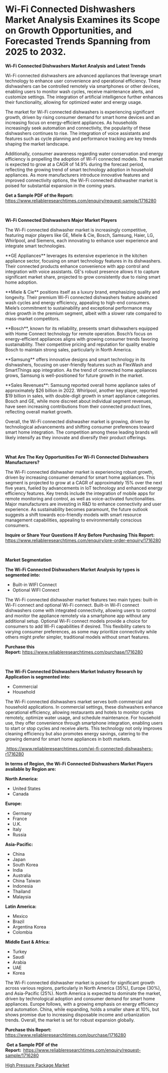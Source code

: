 <p><h1>Wi-Fi Connected Dishwashers Market Analysis Examines its Scope on Growth Opportunities, and Forecasted Trends Spanning from 2025 to 2032.</h1></p><p><strong>Wi-Fi Connected Dishwashers Market Analysis and Latest Trends</strong></p>
<p><p>Wi-Fi connected dishwashers are advanced appliances that leverage smart technology to enhance user convenience and operational efficiency. These dishwashers can be controlled remotely via smartphones or other devices, enabling users to monitor wash cycles, receive maintenance alerts, and customize settings. The integration of artificial intelligence further enhances their functionality, allowing for optimized water and energy usage.</p><p>The market for Wi-Fi connected dishwashers is experiencing significant growth, driven by rising consumer demand for smart home devices and an increasing focus on energy-efficient appliances. As households increasingly seek automation and connectivity, the popularity of these dishwashers continues to rise. The integration of voice assistants and features such as cycle planning and performance tracking are key trends shaping the market landscape.</p><p>Additionally, consumer awareness regarding water conservation and energy efficiency is propelling the adoption of Wi-Fi connected models. The market is expected to grow at a CAGR of 14.9% during the forecast period, reflecting the growing trend of smart technology adoption in household appliances. As more manufacturers introduce innovative features and improved connectivity options, the Wi-Fi connected dishwasher market is poised for substantial expansion in the coming years.</p></p>
<p><strong>Get a Sample PDF of the Report:&nbsp;</strong> <a href="https://www.reliableresearchtimes.com/enquiry/request-sample/1716280?utm_campaign=3311&utm_medium=2&utm_source=Github&utm_content=ia&utm_term=28032025&utm_id=wi-fi-connected-dishwashers">https://www.reliableresearchtimes.com/enquiry/request-sample/1716280</a></p>
<p>&nbsp;</p>
<p><strong>Wi-Fi Connected Dishwashers Major Market Players</strong></p>
<p><p>The Wi-Fi connected dishwasher market is increasingly competitive, featuring major players like GE, Miele & Cie, Bosch, Samsung, Haier, LG, Whirlpool, and Siemens, each innovating to enhance user experience and integrate smart technologies.</p><p>**GE Appliances** leverages its extensive experience in the kitchen appliance sector, focusing on smart technology features in its dishwashers. Their connected products enhance convenience with app control and integration with voice assistants. GE's robust presence allows it to capture significant market share, projected to grow consistently due to rising smart home adoption.</p><p>**Miele & Cie** positions itself as a luxury brand, emphasizing quality and longevity. Their premium Wi-Fi connected dishwashers feature advanced wash cycles and energy efficiency, appealing to high-end consumers. Miele’s commitment to sustainability and exceptional performance may drive growth in the premium segment, albeit with a slower rate compared to mass-market competitors.</p><p>**Bosch**, known for its reliability, presents smart dishwashers equipped with Home Connect technology for remote operation. Bosch’s focus on energy-efficient appliances aligns with growing consumer trends favoring sustainability. Their competitive pricing and reputation for quality enable Bosch to maintain strong sales, particularly in North America.</p><p>**Samsung** offers innovative designs and smart technology in its dishwashers, focusing on user-friendly features such as FlexWash and SmartThings app integration. As the trend of connected home appliances grows, Samsung is well-positioned for future growth in the market.</p><p>**Sales Revenues**: Samsung reported overall home appliance sales of approximately $26 billion in 2022. Whirlpool, another key player, reported $19 billion in sales, with double-digit growth in smart appliance categories. Bosch and GE, while more discreet about individual segment revenues, have seen increasing contributions from their connected product lines, reflecting overall market growth.</p><p>Overall, the Wi-Fi connected dishwasher market is growing, driven by technological advancements and shifting consumer preferences toward smart home integration. The competition among these leading brands will likely intensify as they innovate and diversify their product offerings.</p></p>
<p>&nbsp;</p>
<p><strong>What Are The Key Opportunities For Wi-Fi Connected Dishwashers Manufacturers?</strong></p>
<p><p>The Wi-Fi connected dishwasher market is experiencing robust growth, driven by increasing consumer demand for smart home appliances. This segment is projected to grow at a CAGR of approximately 15% over the next five years, fueled by advancements in IoT technology and enhanced energy efficiency features. Key trends include the integration of mobile apps for remote monitoring and control, as well as voice-activated functionalities. Major manufacturers are investing in R&D to enhance connectivity and user experience. As sustainability becomes paramount, the future outlook suggests a shift towards eco-friendly models with smart resource management capabilities, appealing to environmentally conscious consumers.</p></p>
<p><strong>Inquire or Share Your Questions If Any Before Purchasing This Report:</strong> <a href="https://www.reliableresearchtimes.com/enquiry/pre-order-enquiry/1716280?utm_campaign=3311&utm_medium=2&utm_source=Github&utm_content=ia&utm_term=28032025&utm_id=wi-fi-connected-dishwashers">https://www.reliableresearchtimes.com/enquiry/pre-order-enquiry/1716280</a></p>
<p>&nbsp;</p>
<p><strong>Market Segmentation</strong></p>
<p><strong>The Wi-Fi Connected Dishwashers Market Analysis by types is segmented into:</strong></p>
<p><ul><li>Built-in WIFI Connect</li><li>Optional WIFI Connect</li></ul></p>
<p><p>The Wi-Fi connected dishwasher market features two main types: built-in Wi-Fi connect and optional Wi-Fi connect. Built-in Wi-Fi connect dishwashers come with integrated connectivity, allowing users to control and monitor the appliance remotely via a smartphone app without any additional setup. Optional Wi-Fi connect models provide a choice for consumers to add Wi-Fi capabilities if desired. This flexibility caters to varying consumer preferences, as some may prioritize connectivity while others might prefer simpler, traditional models without smart features.</p></p>
<p><strong>Purchase this Report:&nbsp;</strong><a href="https://www.reliableresearchtimes.com/purchase/1716280?utm_campaign=3311&utm_medium=2&utm_source=Github&utm_content=ia&utm_term=28032025&utm_id=wi-fi-connected-dishwashers">https://www.reliableresearchtimes.com/purchase/1716280</a></p>
<p>&nbsp;</p>
<p><strong>The Wi-Fi Connected Dishwashers Market Industry Research by Application is segmented into:</strong></p>
<p><ul><li>Commercial</li><li>Household</li></ul></p>
<p><p>The Wi-Fi connected dishwashers market serves both commercial and household applications. In commercial settings, these dishwashers enhance operational efficiency, allowing restaurants and hotels to monitor cycles remotely, optimize water usage, and schedule maintenance. For household use, they offer convenience through smartphone integration, enabling users to start or stop cycles and receive alerts. This technology not only improves cleaning efficiency but also promotes energy savings, catering to the growing demand for smart home appliances in both markets.</p></p>
<p><a href="https://www.reliableresearchtimes.com/wi-fi-connected-dishwashers-r1716280?utm_campaign=3311&utm_medium=2&utm_source=Github&utm_content=ia&utm_term=28032025&utm_id=wi-fi-connected-dishwashers">&nbsp;https://www.reliableresearchtimes.com/wi-fi-connected-dishwashers-r1716280</a></p>
<p><strong>In terms of Region, the Wi-Fi Connected Dishwashers Market Players available by Region are:</strong></p>
<p>
    <p> <strong> North America: </strong>
        <ul>
            <li>United States</li>
            <li>Canada</li>
        </ul>
        </p> 
    <p> <strong> Europe: </strong>
        <ul>
            <li>Germany</li>
            <li>France</li>
            <li>U.K.</li>
            <li>Italy</li>
            <li>Russia</li>
        </ul>
        </p> 
    <p> <strong> Asia-Pacific: </strong>
        <ul>
            <li>China</li>
            <li>Japan</li>
            <li>South Korea</li>
            <li>India</li>
            <li>Australia</li>
            <li>China Taiwan</li>
            <li>Indonesia</li>
            <li>Thailand</li>
            <li>Malaysia</li>
        </ul>
        </p> 
    <p> <strong> Latin America: </strong>
        <ul>
            <li>Mexico</li>
            <li>Brazil</li>
            <li>Argentina Korea</li>
            <li>Colombia</li>
        </ul>
        </p> 
    <p> <strong> Middle East & Africa: </strong>
        <ul>
            <li>Turkey</li>
            <li>Saudi</li>
            <li>Arabia</li>
            <li>UAE</li>
            <li>Korea</li>
        </ul>
    </p>
    </p>
<p><p>The Wi-Fi connected dishwasher market is poised for significant growth across various regions, particularly in North America (35%), Europe (30%), and Asia-Pacific (25%). North America is expected to dominate the market, driven by technological adoption and consumer demand for smart home appliances. Europe follows, with a growing emphasis on energy efficiency and automation. China, while expanding, holds a smaller share at 10%, but shows promise due to increasing disposable income and urbanization trends. Overall, the market is set for robust expansion globally.</p></p>
<p><strong>Purchase this Report: </strong><a href="https://www.reliableresearchtimes.com/purchase/1716280?utm_campaign=3311&utm_medium=2&utm_source=Github&utm_content=ia&utm_term=28032025&utm_id=wi-fi-connected-dishwashers">https://www.reliableresearchtimes.com/purchase/1716280</a></p>
<p>&nbsp;<strong>Get a Sample PDF of the Report:&nbsp;&nbsp;</strong><a href="https://www.reliableresearchtimes.com/enquiry/request-sample/1716280?utm_campaign=3311&utm_medium=2&utm_source=Github&utm_content=ia&utm_term=28032025&utm_id=wi-fi-connected-dishwashers">https://www.reliableresearchtimes.com/enquiry/request-sample/1716280</a></p>
<p><strong></strong></p>
<p><p><a href="https://github.com/huelarnzeba29/Market-Research-Report-List-1/blob/main/high-pressure-package-market.md?utm_campaign=3311&utm_medium=2&utm_source=Github&utm_content=ia&utm_term=28032025&utm_id=wi-fi-connected-dishwashers">High Pressure Package Market</a></p></p>
